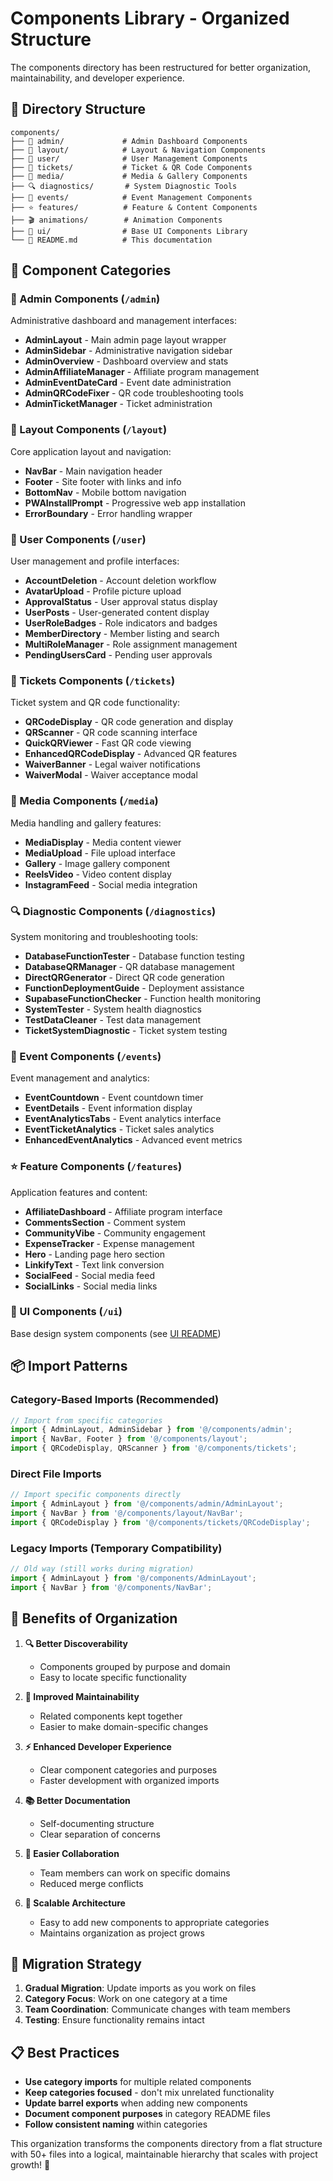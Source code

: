 # Components Library - Organized Structure

The components directory has been restructured for better organization, maintainability, and developer experience.

## 📁 Directory Structure

```
components/
├── 🏢 admin/             # Admin Dashboard Components
├── 🎨 layout/            # Layout & Navigation Components
├── 👥 user/              # User Management Components  
├── 🎫 tickets/           # Ticket & QR Code Components
├── 📸 media/             # Media & Gallery Components
├── 🔍 diagnostics/       # System Diagnostic Tools
├── 🎉 events/            # Event Management Components
├── ⭐ features/          # Feature & Content Components
├── 🎬 animations/        # Animation Components
├── 🧩 ui/                # Base UI Components Library
└── 📖 README.md          # This documentation
```

## 🧩 Component Categories

### 🏢 Admin Components (`/admin`)
Administrative dashboard and management interfaces:
- **AdminLayout** - Main admin page layout wrapper
- **AdminSidebar** - Administrative navigation sidebar
- **AdminOverview** - Dashboard overview and stats
- **AdminAffiliateManager** - Affiliate program management
- **AdminEventDateCard** - Event date administration
- **AdminQRCodeFixer** - QR code troubleshooting tools
- **AdminTicketManager** - Ticket administration

### 🎨 Layout Components (`/layout`)
Core application layout and navigation:
- **NavBar** - Main navigation header
- **Footer** - Site footer with links and info
- **BottomNav** - Mobile bottom navigation
- **PWAInstallPrompt** - Progressive web app installation
- **ErrorBoundary** - Error handling wrapper

### 👥 User Components (`/user`)
User management and profile interfaces:
- **AccountDeletion** - Account deletion workflow
- **AvatarUpload** - Profile picture upload
- **ApprovalStatus** - User approval status display
- **UserPosts** - User-generated content display
- **UserRoleBadges** - Role indicators and badges
- **MemberDirectory** - Member listing and search
- **MultiRoleManager** - Role assignment management
- **PendingUsersCard** - Pending user approvals

### 🎫 Tickets Components (`/tickets`)
Ticket system and QR code functionality:
- **QRCodeDisplay** - QR code generation and display
- **QRScanner** - QR code scanning interface
- **QuickQRViewer** - Fast QR code viewing
- **EnhancedQRCodeDisplay** - Advanced QR features
- **WaiverBanner** - Legal waiver notifications
- **WaiverModal** - Waiver acceptance modal

### 📸 Media Components (`/media`)
Media handling and gallery features:
- **MediaDisplay** - Media content viewer
- **MediaUpload** - File upload interface
- **Gallery** - Image gallery component
- **ReelsVideo** - Video content display
- **InstagramFeed** - Social media integration

### 🔍 Diagnostic Components (`/diagnostics`)
System monitoring and troubleshooting tools:
- **DatabaseFunctionTester** - Database function testing
- **DatabaseQRManager** - QR database management
- **DirectQRGenerator** - Direct QR code generation
- **FunctionDeploymentGuide** - Deployment assistance
- **SupabaseFunctionChecker** - Function health monitoring
- **SystemTester** - System health diagnostics
- **TestDataCleaner** - Test data management
- **TicketSystemDiagnostic** - Ticket system testing

### 🎉 Event Components (`/events`)
Event management and analytics:
- **EventCountdown** - Event countdown timer
- **EventDetails** - Event information display
- **EventAnalyticsTabs** - Event analytics interface
- **EventTicketAnalytics** - Ticket sales analytics
- **EnhancedEventAnalytics** - Advanced event metrics

### ⭐ Feature Components (`/features`)
Application features and content:
- **AffiliateDashboard** - Affiliate program interface
- **CommentsSection** - Comment system
- **CommunityVibe** - Community engagement
- **ExpenseTracker** - Expense management
- **Hero** - Landing page hero section
- **LinkifyText** - Text link conversion
- **SocialFeed** - Social media feed
- **SocialLinks** - Social media links

### 🧩 UI Components (`/ui`)
Base design system components (see [UI README](./ui/README.md))

## 📦 Import Patterns

### Category-Based Imports (Recommended)
```typescript
// Import from specific categories
import { AdminLayout, AdminSidebar } from '@/components/admin';
import { NavBar, Footer } from '@/components/layout';
import { QRCodeDisplay, QRScanner } from '@/components/tickets';
```

### Direct File Imports
```typescript
// Import specific components directly
import { AdminLayout } from '@/components/admin/AdminLayout';
import { NavBar } from '@/components/layout/NavBar';
import { QRCodeDisplay } from '@/components/tickets/QRCodeDisplay';
```

### Legacy Imports (Temporary Compatibility)
```typescript
// Old way (still works during migration)
import { AdminLayout } from '@/components/AdminLayout';
import { NavBar } from '@/components/NavBar';
```

## 🎯 Benefits of Organization

1. **🔍 Better Discoverability**
   - Components grouped by purpose and domain
   - Easy to locate specific functionality

2. **🧹 Improved Maintainability**
   - Related components kept together
   - Easier to make domain-specific changes

3. **⚡ Enhanced Developer Experience**
   - Clear component categories and purposes
   - Faster development with organized imports

4. **📚 Better Documentation**
   - Self-documenting structure
   - Clear separation of concerns

5. **🔧 Easier Collaboration**
   - Team members can work on specific domains
   - Reduced merge conflicts

6. **🚀 Scalable Architecture**
   - Easy to add new components to appropriate categories
   - Maintains organization as project grows

## 🔄 Migration Strategy

1. **Gradual Migration**: Update imports as you work on files
2. **Category Focus**: Work on one category at a time
3. **Team Coordination**: Communicate changes with team members
4. **Testing**: Ensure functionality remains intact

## 📋 Best Practices

- **Use category imports** for multiple related components
- **Keep categories focused** - don't mix unrelated functionality
- **Update barrel exports** when adding new components
- **Document component purposes** in category README files
- **Follow consistent naming** within categories

This organization transforms the components directory from a flat structure with 50+ files into a logical, maintainable hierarchy that scales with project growth! 🎉